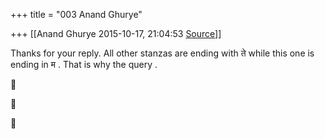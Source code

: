 +++
title = "003 Anand Ghurye"

+++
[[Anand Ghurye	2015-10-17, 21:04:53 [Source](https://groups.google.com/g/samskrita/c/VjQEBlnfti4)]]



Thanks for your reply. All other stanzas are ending with ते while this one is ending in म . That is why the query .  







